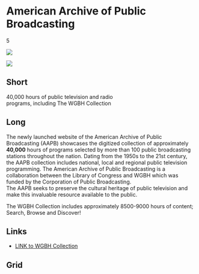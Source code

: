 # American Archive of Public Broadcasting

5

![](http://placehold.it/348x196)

![](http://placehold.it/770x433)

## Short

40,000 hours of public television and radio<br/>
programs, including The WGBH Collection

## Long

The newly launched website of the American Archive of Public Broadcasting (AAPB)
showcases the digitized collection of approximately **40,000** hours of programs 
selected by more than 100 public broadcasting stations throughout the nation. 
Dating from the 1950s to the 21st century, the AAPB collection includes national, 
local and regional public television programming. 
The American Archive of Public Broadcasting is a collaboration between the 
Library of Congress and WGBH which was funded  by the Corporation of Public Broadcasting.  
The AAPB seeks to preserve the cultural heritage of public television and make 
this invaluable resource available to the public. 

The WGBH Collection includes approximately 8500-9000 hours of content; 
Search, Browse and Discover!

## Links

- [LINK to WGBH Collection](http://americanarchive.org/catalog?f[organization][]=WGBH+%28MA%29)

## Grid
